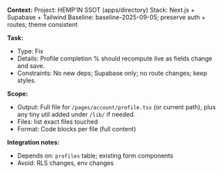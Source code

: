 **Context:**
Project: HEMP’IN SSOT (apps/directory)
Stack: Next.js + Supabase + Tailwind
Baseline: baseline-2025-09-05; preserve auth + routes; theme consistent

**Task:**
- Type: Fix
- Details: Profile completion % should recompute live as fields change and save.
- Constraints: No new deps; Supabase only; no route changes; keep styles.

**Scope:**
- Output: Full file for `/pages/account/profile.tsx` (or current path), plus any tiny util added under `/lib/` if needed.
- Files: list exact files touched
- Format: Code blocks per file (full content)

**Integration notes:**
- Depends on: `profiles` table; existing form components
- Avoid: RLS changes, env changes